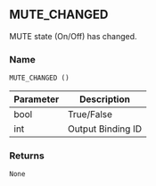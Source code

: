 ## MUTE\_CHANGED

MUTE state (On/Off) has changed.


### Name

`MUTE_CHANGED ()`


| Parameter | Description       |
| --------- | ----------------- |
| bool      | True/False        |
| int       | Output Binding ID |


### Returns

`None`